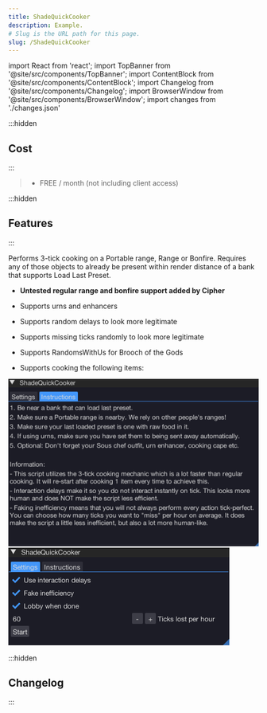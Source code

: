 ```yaml
---
title: ShadeQuickCooker
description: Example.
# Slug is the URL path for this page.
slug: /ShadeQuickCooker
---
```


import React from 'react';
import TopBanner from '@site/src/components/TopBanner';
import ContentBlock from '@site/src/components/ContentBlock';
import Changelog from '@site/src/components/Changelog';
import BrowserWindow from '@site/src/components/BrowserWindow';
import changes from './changes.json'

<TopBanner title="ShadeQuickCooker" version="v1.0.6" author="Shade"  skill="Cooking">
</TopBanner>

:::hidden

## Cost

:::

<ContentBlock title="Cost">

> - FREE / month (not including client access)

</ContentBlock>

:::hidden

## Features

:::

<ContentBlock title="Features">

Performs 3-tick cooking on a Portable range, Range or Bonfire. Requires any of those objects to already be present within render distance of a bank that supports Load Last Preset.

- **Untested regular range and bonfire support added by Cipher**

- Supports urns and enhancers
- Supports random delays to look more legitimate
- Supports missing ticks randomly to look more legitimate
- Supports RandomsWithUs for Brooch of the Gods
- Supports cooking the following items:

![Example](02ShadeQuickCooker.png)
![Example](01ShadeQuickCooker.png)

</ContentBlock>

:::hidden

## Changelog

:::

<Changelog changes={changes}>

</Changelog>
